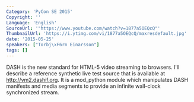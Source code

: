 ```yaml
---
Category: 'PyCon SE 2015'
Copyright: ''
Language: 'English'
SourceUrl: '"https://www.youtube.com/watch?v=1877a5OEQcQ"'
ThumbnailUrl: 'https://i.ytimg.com/vi/1877a5OEQcQ/maxresdefault.jpg'
date: '2015-05-25'
speakers: ["Torbj\xF6rn Einarsson"]
tags: []
---
```

DASH is the new standard for HTML-5 video streaming to browsers. I'll describe a reference synthetic live test source that is available at http://vm2.dashif.org. It is a mod_python module which manipulates DASH manifests and media segments to provide an infinite wall-clock synchronized stream.